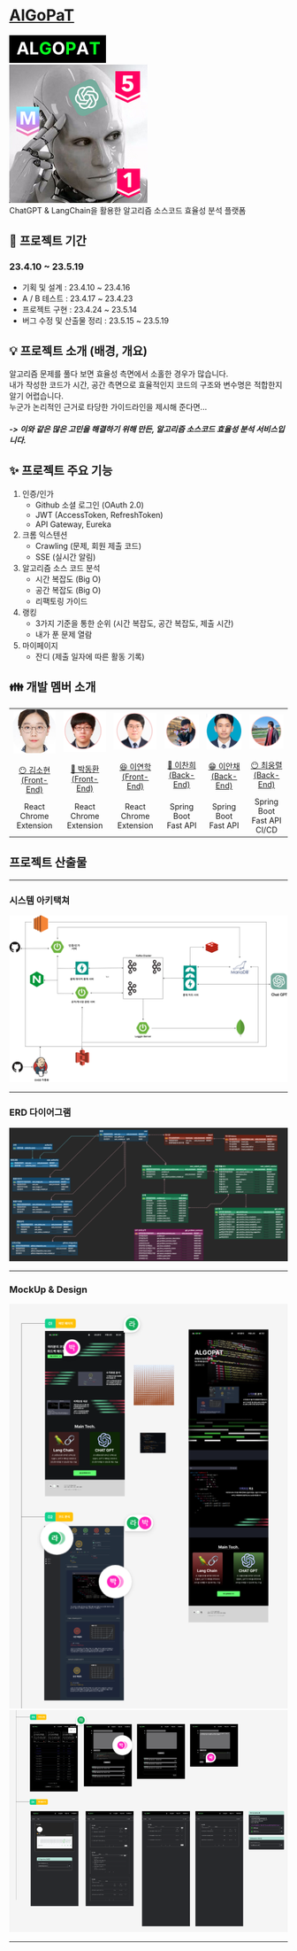 # [AlGoPaT](https://algopat.kr)

![프로젝트 로고](./image/algopat-logo.png/)  
![프로젝트 로고](./image/Logo.png/)  
ChatGPT & LangChain을 활용한 알고리즘 소스코드 효율성 분석 플랫폼

## 📆 프로젝트 기간

### 23.4.10 ~ 23.5.19

- 기획 및 설계 : 23.4.10 ~ 23.4.16
- A / B 테스트 : 23.4.17 ~ 23.4.23 
- 프로젝트 구현 : 23.4.24 ~ 23.5.14
- 버그 수정 및 산출물 정리 : 23.5.15 ~ 23.5.19

## 💡 프로젝트 소개 (배경, 개요)

알고리즘 문제를 풀다 보면 효율성 측면에서 소홀한 경우가 많습니다.  
내가 작성한 코드가 시간, 공간 측면으로 효율적인지 코드의 구조와 변수명은 적합한지 알기 어렵습니다.  
누군가 논리적인 근거로 타당한 가이드라인을 제시해 준다면...
##### -> 이와 같은 많은 고민을 해결하기 위해 만든, 알고리즘 소스코드 효율성 분석 서비스입니다.  


## ✨ 프로젝트 주요 기능

1. 인증/인가
   - Github 소셜 로그인 (OAuth 2.0)
   - JWT (AccessToken, RefreshToken)
   - API Gateway, Eureka  
2. 크롬 익스텐션
   - Crawling (문제, 회원 제출 코드)
   - SSE (실시간 알림)  
3. 알고리즘 소스 코드 분석 
   - 시간 복잡도 (Big O)
   - 공간 복잡도 (Big O)
   - 리팩토링 가이드 
4. 랭킹 
   - 3가지 기준을 통한 순위 (시간 복잡도, 공간 복잡도, 제출 시간)  
   - 내가 푼 문제 열람
5. 마이페이지 
   - 잔디 (제출 일자에 따른 활동 기록)


## 👪 개발 멤버 소개

<table>
    <tr>
        <td height="140px" align="center"> <a href="https://github.com/Gyuntak">
            <img src="./image/human5.png" width="140px" /> <br><br> 😶 김소현 <br>(Front-End) </a> <br></td>
        <td height="140px" align="center"> <a href="https://github.com/blosson">
            <img src="./image/human3.png" width="140px" /> <br><br> 🙂 박동환 <br>(Front-End) </a> <br></td>
        <td height="140px" align="center"> <a href="https://github.com/Byongho96">
            <img src="./image/human6.png" width="140px" /> <br><br> 😆 이연학 <br>(Front-End) </a> <br></td>
        <td height="140px" align="center"> <a href="https://github.com/chancehee">
            <img src="./image/human2.png" width="140px" /> <br><br> 👑 이찬희 <br>(Back-End) </a> <br></td>
        <td height="140px" align="center"> <a href="https://github.com/calicedev">
            <img src="./image/human1.png" width="140px" /> <br><br> 😁 이안채 <br>(Back-End) </a> <br></td>
		<td height="140px" align="center"> <a href="https://github.com/holicmiku">
            <img src="./image/human4.png" width="140px" /> <br><br> 😶 최웅렬 <br>(Back-End) </a> <br></td>
    </tr>
    <tr>
        <td align="center">React<br/>Chrome Extension<br/></td>
        <td align="center">React<br/>Chrome Extension<br/></td>
        <td align="center">React<br/>Chrome Extension<br/></td>
        <td align="center">Spring Boot<br/>Fast API<br/></td>
        <td align="center">Spring Boot<br/>Fast API<br/></td>
        <td align="center">Spring Boot<br/>Fast API<br/>CI/CD<br/></td>
    </tr>
</table>



## 프로젝트 산출물

---

### 시스템 아키택쳐

![아키텍쳐](./image/system.png)


---

### ERD 다이어그램

![ERD](./image/ERD.png)

---

### MockUp & Design

![mockup](./image/mockup1.png)
![mockup](./image/mockup2.png)

---

